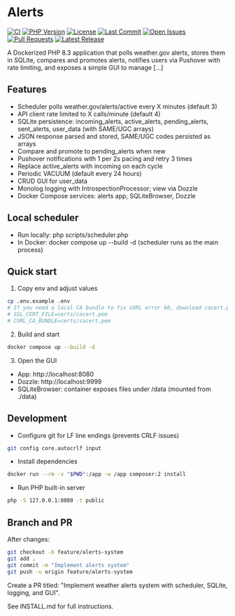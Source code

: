 # Alerts

<!-- Badges -->
[![CI](https://github.com/k9barry/alerts/actions/workflows/ci.yml/badge.svg)](https://github.com/k9barry/alerts/actions/workflows/ci.yml)
[![PHP Version](https://img.shields.io/badge/php-8.3-blue.svg)](https://www.php.net/releases/8.3/)
[![License](https://img.shields.io/github/license/k9barry/alerts)](https://github.com/k9barry/alerts/blob/main/LICENSE)
[![Last Commit](https://img.shields.io/github/last-commit/k9barry/alerts/main)](https://github.com/k9barry/alerts/commits/main)
[![Open Issues](https://img.shields.io/github/issues/k9barry/alerts)](https://github.com/k9barry/alerts/issues)
[![Pull Requests](https://img.shields.io/github/issues-pr/k9barry/alerts)](https://github.com/k9barry/alerts/pulls)
[![Latest Release](https://img.shields.io/github/v/release/k9barry/alerts?include_prereleases)](https://github.com/k9barry/alerts/releases)

A Dockerized PHP 8.3 application that polls weather.gov alerts, stores them in SQLite, compares and promotes alerts, notifies users via Pushover with rate limiting, and exposes a simple GUI to manage [...]

## Features
- Scheduler polls weather.gov/alerts/active every X minutes (default 3)
- API client rate limited to X calls/minute (default 4)
- SQLite persistence: incoming_alerts, active_alerts, pending_alerts, sent_alerts, user_data (with SAME/UGC arrays)
- JSON response parsed and stored, SAME/UGC codes persisted as arrays
- Compare and promote to pending_alerts when new
- Pushover notifications with 1 per 2s pacing and retry 3 times
- Replace active_alerts with incoming on each cycle
- Periodic VACUUM (default every 24 hours)
- CRUD GUI for user_data
- Monolog logging with IntrospectionProcessor; view via Dozzle
- Docker Compose services: alerts app, SQLiteBrowser, Dozzle

## Local scheduler

- Run locally: php scripts/scheduler.php
- In Docker: docker compose up --build -d (scheduler runs as the main process)

## Quick start
1. Copy env and adjust values
```sh
cp .env.example .env
# If you need a local CA bundle to fix cURL error 60, download cacert.pem and set in .env:
# SSL_CERT_FILE=certs/cacert.pem
# CURL_CA_BUNDLE=certs/cacert.pem
```
2. Build and start
```sh
docker compose up --build -d
```
3. Open the GUI
- App: http://localhost:8080
- Dozzle: http://localhost:9999
- SQLiteBrowser: container exposes files under /data (mounted from ./data)

## Development
- Configure git for LF line endings (prevents CRLF issues)
```sh
git config core.autocrlf input
```
- Install dependencies
```sh
docker run --rm -v "$PWD":/app -w /app composer:2 install
```
- Run PHP built-in server
```sh
php -S 127.0.0.1:8080 -t public
```

## Branch and PR
After changes:
```sh
git checkout -b feature/alerts-system
git add .
git commit -m "Implement alerts system"
git push -u origin feature/alerts-system
```
Create a PR titled: "Implement weather alerts system with scheduler, SQLite, logging, and GUI".

See INSTALL.md for full instructions.
